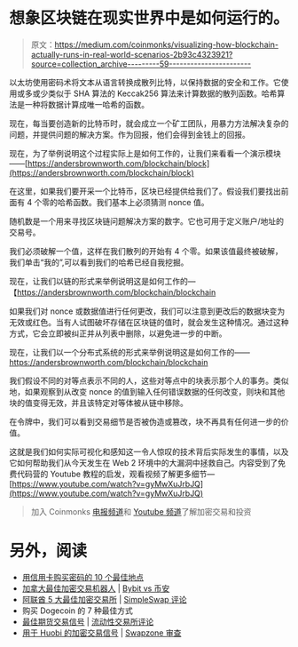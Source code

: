 # 想象区块链在现实世界中是如何运行的。

> 原文：<https://medium.com/coinmonks/visualizing-how-blockchain-actually-runs-in-real-world-scenarios-2b93c4323921?source=collection_archive---------59----------------------->

以太坊使用密码术将文本从语言转换成散列比特，以保持数据的安全和工作。它使用或多或少类似于 SHA 算法的 Keccak256 算法来计算数据的散列函数。哈希算法是一种将数据计算成唯一哈希的函数。

现在，每当要创造新的比特币时，就会成立一个矿工团队，用暴力方法解决复杂的问题，并提供问题的解决方案。作为回报，他们会得到金钱上的回报。

现在，为了举例说明这个过程实际上是如何工作的，让我们来看看一个演示模块——[https://andersbrownworth.com/blockchain/block](https://andersbrownworth.com/blockchain/block)

在这里，如果我们要开采一个比特币，区块已经提供给我们了。假设我们要找出前面有 4 个零的哈希函数。我们基本上必须猜测 nonce 值。

随机数是一个用来寻找区块链问题解决方案的数字。它也可用于定义账户/地址的交易号。

我们必须破解一个值，这样在我们散列的开始有 4 个零。如果该值最终被破解，我们单击“我的”,可以看到我们的哈希已经自我挖掘。

现在，让我们以链的形式来举例说明这是如何工作的—【https://andersbrownworth.com/blockchain/blockchain

如果我们对 nonce 或数据值进行任何更改，我们可以注意到更改后的数据块变为无效或红色。当有人试图破坏存储在区块链的值时，就会发生这种情况。通过这种方式，它会立即被纠正并从列表中删除，以避免进一步的中断。

现在，让我们以一个分布式系统的形式来举例说明这是如何工作的——https://andersbrownworth.com/blockchain/blockchain

我们假设不同的对等点表示不同的人，这些对等点中的块表示那个人的事务。类似地，如果观察到从改变 nonce 的值到输入任何错误数据的任何改变，则块和其他块的值变得无效，并且该特定对等体被从链中移除。

在令牌中，我们可以看到交易细节是否被伪造或篡改，块不再具有任何进一步的价值。

这就是我们如何实际可视化和感知这一令人惊叹的技术背后实际发生的事情，以及它如何帮助我们从今天发生在 Web 2 环境中的大漏洞中拯救自己。内容受到了免费代码营的 Youtube 教程的启发，观看视频了解更多细节—[https://www.youtube.com/watch?v=gyMwXuJrbJQ](https://www.youtube.com/watch?v=gyMwXuJrbJQ)

> 加入 Coinmonks [电报频道](https://t.me/coincodecap)和 [Youtube 频道](https://www.youtube.com/c/coinmonks/videos)了解加密交易和投资

# 另外，阅读

*   [用信用卡购买密码的 10 个最佳地点](https://coincodecap.com/buy-crypto-with-credit-card)
*   [加拿大最佳加密交易机器人](https://coincodecap.com/5-best-crypto-trading-bots-in-canada) | [Bybit vs 币安](https://coincodecap.com/bybit-binance-moonxbt)
*   [阿联酋 5 大最佳加密交易所](https://coincodecap.com/best-crypto-exchanges-in-uae) | [SimpleSwap 评论](https://coincodecap.com/simpleswap-review)
*   购买 Dogecoin 的 7 种最佳方式
*   [最佳期货交易信号](https://coincodecap.com/futures-trading-signals) | [流动性交易所评论](https://coincodecap.com/liquid-exchange-review)
*   [用于 Huobi 的加密交易信号](https://coincodecap.com/huobi-crypto-trading-signals) | [Swapzone 审查](/coinmonks/swapzone-review-crypto-exchange-data-aggregator-e0ad78e55ed7)